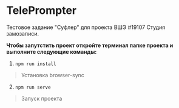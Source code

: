 # TelePrompter
Тестовое задание "Суфлер" для проекта ВШЭ #19107 Студия замозаписи.  

**Чтобы запутстить проект откройте терминал папке проекта и выполните следующие команды:**
1. `npm run install`
> Установка browser-sync
2. `npm run serve`
> Запуск проекта
